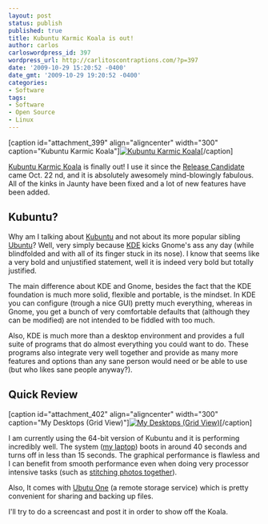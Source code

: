 ```yaml
---
layout: post
status: publish
published: true
title: Kubuntu Karmic Koala is out!
author: carlos
carloswordpress_id: 397
wordpress_url: http://carlitoscontraptions.com/?p=397
date: '2009-10-29 15:20:52 -0400'
date_gmt: '2009-10-29 19:20:52 -0400'
categories:
- Software
tags:
- Software
- Open Source
- Linux
---
```

\[caption id="attachment_399" align="aligncenter" width="300" caption="Kubuntu Karmic Koala"\][![Kubuntu Karmic Koala](http://carlitoscontraptions.com/wp-content/uploads/2009/10/kubuntu_Karmic-300x294.jpg "Kubuntu Karmic Koala")](http://carlitoscontraptions.com/wp-content/uploads/2009/10/kubuntu_Karmic.jpg)\[/caption\]

[Kubuntu Karmic Koala](http://www.kubuntu.org/news/9.10-release "Kubuntu 9.10") is finally out! I use it since the [Release Candidate](http://www.kubuntu.org/news/9.10-rc "Kubuntu 9.10 RC") came Oct. 22 nd, and it is absolutely awesomely mind-blowingly fabulous. All of the kinks in Jaunty have been fixed and a lot of new features have been added.

## Kubuntu?

Why am I talking about [Kubuntu](http://www.kubuntu.org/ "Kubuntu") and not about its more popular sibling [Ubuntu](http://www.ubuntu.com/ "Ubutu")? Well, very simply because [KDE](http://kde.org/ "KDE") kicks Gnome's ass any day (while blindfolded and with all of its finger stuck in its nose). I know that seems like a very bold and unjustified statement, well it is indeed very bold but totally justified.

The main difference about KDE and Gnome, besides the fact that the KDE foundation is much more solid, flexible and portable, is the mindset. In KDE you can configure (trough a nice GUI) pretty much everything, whereas in Gnome, you get a bunch of very comfortable defaults that (although they can be modified) are not intended to be fiddled with too much.

Also, KDE is much more than a desktop environment and provides a full suite of programs that do almost everything you could want to do. These programs also integrate very well together and provide as many more features and options than any sane person would need or be able to use (but who likes sane people anyway?).

## Quick Review

\[caption id="attachment_402" align="aligncenter" width="300" caption="My Desktops (Grid View)"\][![My Desktops (Grid View)](http://carlitoscontraptions.com/wp-content/uploads/2009/10/kde_desktop_grid-300x187.png "kde_desktop_grid")](http://carlitoscontraptions.com/wp-content/uploads/2009/10/kde_desktop_grid.png)\[/caption\]

I am currently using the 64-bit version of Kubuntu and it is performing incredibly well. The system ([my laptop](http://carlitoscontraptions.com/2009/09/new-laptop/ "Dell Vostro 1320")) boots in around 40 seconds and turns off in less than 15 seconds. The graphical performance is flawless and I can benefit from smooth performance even when doing very processor intensive tasks (such as [stitching photos together](http://carlitoscontraptions.com/2009/10/automatic-panoramas-in-montreal/ "Making Panoramas")).

Also, It comes with [Ubutu One](https://one.ubuntu.com/ "Ubuntu One") (a remote storage service) which is pretty convenient for sharing and backing up files.

I'll try to do a screencast and post it in order to show off the Koala.
